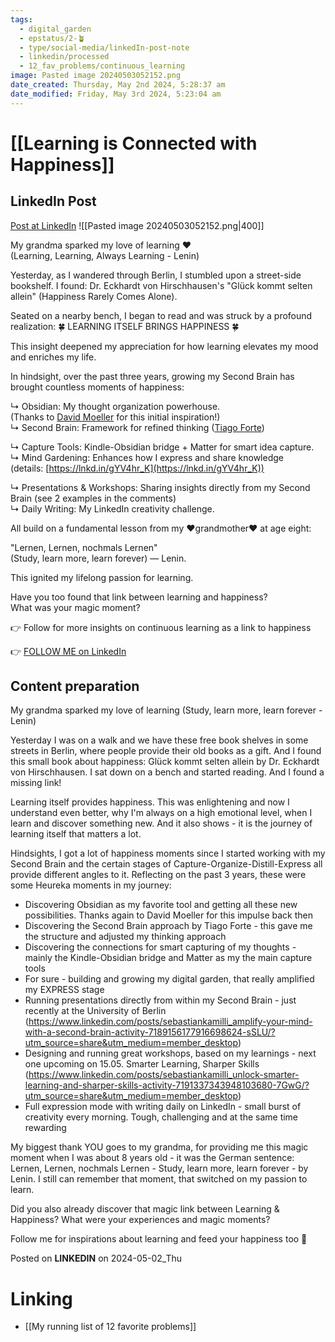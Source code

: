 ```yaml
---
tags:
  - digital_garden
  - epstatus/2-🪴
  - type/social-media/linkedIn-post-note
  - linkedin/processed
  - 12_fav_problems/continuous_learning
image: Pasted image 20240503052152.png
date_created: Thursday, May 2nd 2024, 5:28:37 am
date_modified: Friday, May 3rd 2024, 5:23:04 am
---
```

# [[Learning is Connected with Happiness]]
## LinkedIn Post
[Post at LinkedIn](https://www.linkedin.com/posts/sebastiankamilli_my-grandma-sparked-my-love-of-learning-activity-7191692889804935170-XwvB?utm_source=share&utm_medium=member_desktop)
![[Pasted image 20240503052152.png|400]]

My grandma sparked my love of learning ❤️  
(Learning, Learning, Always Learning - Lenin)  

Yesterday, as I wandered through Berlin, I stumbled upon a street-side bookshelf. I found: Dr. Eckhardt von Hirschhausen's "Glück kommt selten allein" (Happiness Rarely Comes Alone).  
  
Seated on a nearby bench, I began to read and was struck by a profound realization: 🍀 LEARNING ITSELF BRINGS HAPPINESS 🍀  
  
This insight deepened my appreciation for how learning elevates my mood and enriches my life.  
  
In hindsight, over the past three years, growing my Second Brain has brought countless moments of happiness:  
  
↳ Obsidian: My thought organization powerhouse.  
(Thanks to [](https://www.linkedin.com/in/ACoAAAfsKgMBS90pChyLlJHAyUjHIzLMKKVWEns)[David Moeller](https://www.linkedin.com/in/david-moeller-00362038/) for this initial inspiration!)  
↳ Second Brain: Framework for refined thinking ([](https://www.linkedin.com/in/ACoAAAKCWZYB0BJT397p4ZgCANFOp93epEb3djc)[Tiago Forte](https://www.linkedin.com/in/tiagoforte/))  
  
↳ Capture Tools: Kindle-Obsidian bridge + Matter for smart idea capture.  
↳ Mind Gardening: Enhances how I express and share knowledge  
(details: [https://lnkd.in/gYV4hr_K](https://lnkd.in/gYV4hr_K))  
  
↳ Presentations & Workshops: Sharing insights directly from my Second Brain (see 2 examples in the comments)  
↳ Daily Writing: My LinkedIn creativity challenge.  
  
All build on a fundamental lesson from my ❤️grandmother❤️ at age eight:  
  
"Lernen, Lernen, nochmals Lernen"  
(Study, learn more, learn forever) — Lenin.  
  
This ignited my lifelong passion for learning.  
  
Have you too found that link between learning and happiness?  
What was your magic moment?  
  
👉 Follow for more insights on continuous learning as a link to happiness  

👉 [FOLLOW ME on LinkedIn](https://www.linkedin.com/comm/mynetwork/discovery-see-all?usecase=PEOPLE_FOLLOWS&followMember=sebastiankamilli)

## Content preparation

My grandma sparked my love of learning
(Study, learn more, learn forever - Lenin)

Yesterday I was on a walk and we have these free book shelves in some streets in Berlin, where people provide their old books as a gift. And I found this small book about happiness: Glück kommt selten allein by Dr. Eckhardt von Hirschhausen. 
I sat down on a bench and started reading. And I found a missing link!

Learning itself provides happiness. This was enlightening and now I understand even better, why I'm always on a high emotional level, when I learn and discover something new. And it also shows - it is the journey of learning itself that matters a lot. 

Hindsights, I got a lot of happiness moments since I started working with my Second Brain and the certain stages of Capture-Organize-Distill-Express all provide different angles to it. Reflecting on the past 3 years, these were some Heureka moments in my journey:

+ Discovering Obsidian as my favorite tool and getting all these new possibilities. Thanks again to David Moeller for this impulse back then
+ Discovering the Second Brain approach by Tiago Forte - this gave me the structure and adjusted my thinking approach
+ Discovering the connections for smart capturing of my thoughts - mainly the Kindle-Obsidian bridge and Matter as my the main capture tools
+ For sure - building and growing my digital garden, that really amplified my EXPRESS stage
+ Running presentations directly from within my Second Brain - just recently at the University of Berlin (https://www.linkedin.com/posts/sebastiankamilli_amplify-your-mind-with-a-second-brain-activity-7189156177916698624-sSLU/?utm_source=share&utm_medium=member_desktop)
+ Designing and running great workshops, based on my learnings - next one upcoming on 15.05. Smarter Learning, Sharper Skills (https://www.linkedin.com/posts/sebastiankamilli_unlock-smarter-learning-and-sharper-skills-activity-7191337343948103680-7GwG/?utm_source=share&utm_medium=member_desktop)
+ Full expression mode with writing daily on LinkedIn - small burst of creativity every morning. Tough, challenging and at the same time rewarding

My biggest thank YOU goes to my grandma, for providing me this magic moment when I was about 8 years old - it was the German sentence: Lernen, Lernen, nochmals Lernen - Study, learn more, learn forever - by Lenin. I still can remember that moment, that switched on my passion to learn.

Did you also already discover that magic link between Learning & Happiness? What were your experiences and magic moments?

Follow me for inspirations about learning and feed your happiness too 💌 

Posted on **LINKEDIN** on 2024-05-02_Thu
# Linking
+ [[My running list of 12 favorite problems]]